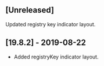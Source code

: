 ## [Unreleased]
Updated registry key indicator layout.

## [19.8.2] - 2019-08-22
- Added registryKey indicator layout.
